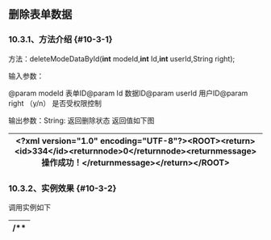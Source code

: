 ## 删除表单数据

### ****10.3.1、方法介绍**** {#10-3-1}

方法：deleteModeDataById(**int** modeId,**int** Id,**int** userId,String right);

输入参数：

@param modeId 表单ID@param Id 数据ID@param userId 用户ID@param right （y/n） 是否受权限控制

输出参数：String: 返回删除状态 返回值如下图

| &lt;?xml version=&quot;1.0&quot; encoding=&quot;UTF-8&quot;?&gt;&lt;ROOT&gt;&lt;return&gt;&lt;id&gt;334&lt;/id&gt;&lt;returnnode&gt;0&lt;/returnnode&gt;&lt;returnmessage&gt;操作成功！&lt;/returnmessage&gt;&lt;/return&gt;&lt;/ROOT&gt; |
| --- |

### ****10.3.2、实例效果**** {#10-3-2}

调用实例如下

| /** |
| --- |